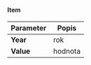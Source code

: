 #### Item
| Parameter | Popis |
| ----------- | ----------- |
| **Year** | rok |
| **Value** | hodnota |